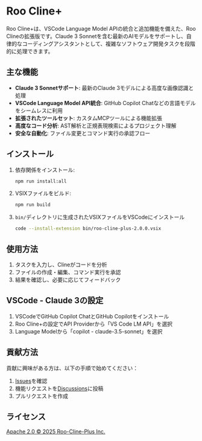 # Roo Cline+

Roo Cline+は、VSCode Language Model APIの統合と追加機能を備えた、Roo Clineの拡張版です。Claude 3 Sonnetを含む最新のAIモデルをサポートし、自律的なコーディングアシスタントとして、複雑なソフトウェア開発タスクを段階的に処理できます。

## 主な機能

- **Claude 3 Sonnetサポート**: 最新のClaude 3モデルによる高度な画像認識と処理
- **VSCode Language Model API統合**: GitHub Copilot Chatなどの言語モデルをシームレスに利用
- **拡張されたツールセット**: カスタムMCPツールによる機能拡張
- **高度なコード分析**: AST解析と正規表現検索によるプロジェクト理解
- **安全な自動化**: ファイル変更とコマンド実行の承認フロー

## インストール

1. 依存関係をインストール:

    ```bash
    npm run install:all
    ```

2. VSIXファイルをビルド:

    ```bash
    npm run build
    ```

3. `bin/`ディレクトリに生成されたVSIXファイルをVSCodeにインストール

    ```bash
    code --install-extension bin/roo-cline-plus-2.0.0.vsix
    ```

## 使用方法

1. タスクを入力し、Clineがコードを分析
2. ファイルの作成・編集、コマンド実行を承認
3. 結果を確認し、必要に応じてフィードバック

## VSCode - Claude 3の設定

1. VSCodeでGitHub Copilot ChatとGitHub Copilotをインストール
2. Roo Cline+の設定でAPI Providerから「VS Code LM API」を選択
3. Language Modelから「copilot - claude-3.5-sonnet」を選択

## 貢献方法

貢献に興味がある方は、以下の手順で始めてください：

1. [Issues](https://github.com/RooVetGit/Roo-Cline-Plus/issues)を確認
2. 機能リクエストを[Discussions](https://github.com/RooVetGit/Roo-Cline-Plus/discussions)に投稿
3. プルリクエストを作成

## ライセンス

[Apache 2.0 © 2025 Roo-Cline-Plus Inc.](./LICENSE)
